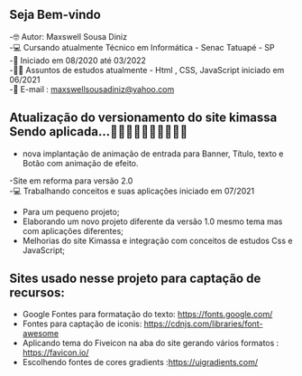 ## Seja Bem-vindo

-🤓 Autor: Maxswell Sousa Diniz <br>
-💻 Cursando atualmente Técnico em Informática - Senac Tatuapé - SP <br>
-🙌 Iniciado em 08/2020 até 03/2022<br>
-👨‍🎓 Assuntos de estudos atualmente - Html , CSS, JavaScript iniciado em 06/2021<br>
-📧 E-mail : maxswellsousadiniz@yahoo.com

## Atualização do versionamento do site kimassa Sendo aplicada...🍕🍕🍕🍕🥟🥟🥟🧆🧆🧆

- nova implantação de animação de entrada para Banner, Título, texto e Botão com animação de efeito.

-Site em reforma para versão 2.0  <br>
-💻 Trabalhando conceitos e suas aplicações iniciado em 07/2021

- Para um pequeno projeto;
- Elaborando um novo projeto diferente da versão 1.0 mesmo tema mas com aplicações diferentes;
- Melhorias do site Kimassa e integração com conceitos de estudos Css e JavaScript; <br>

## Sites usado nesse projeto para captação de recursos:

- Google Fontes para formatação do texto: https://fonts.google.com/
- Fontes para captação de iconis: https://cdnjs.com/libraries/font-awesome
- Aplicando tema do Fiveicon na aba do site gerando vários formatos : https://favicon.io/
- Escolhendo fontes de cores gradients :https://uigradients.com/

